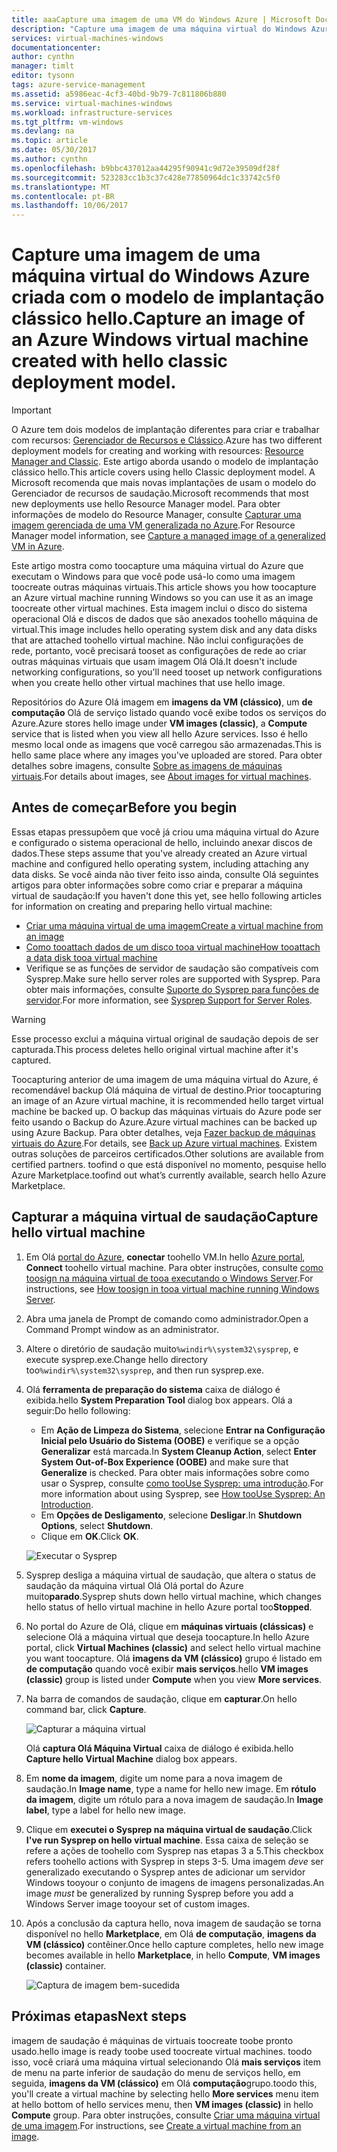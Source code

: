 ```yaml
---
title: aaaCapture uma imagem de uma VM do Windows Azure | Microsoft Docs
description: "Capture uma imagem de uma máquina virtual do Windows Azure criada com o modelo de implantação clássico hello."
services: virtual-machines-windows
documentationcenter: 
author: cynthn
manager: timlt
editor: tysonn
tags: azure-service-management
ms.assetid: a5986eac-4cf3-40bd-9b79-7c811806b880
ms.service: virtual-machines-windows
ms.workload: infrastructure-services
ms.tgt_pltfrm: vm-windows
ms.devlang: na
ms.topic: article
ms.date: 05/30/2017
ms.author: cynthn
ms.openlocfilehash: b9bbc437012aa44295f90941c9d72e39509df28f
ms.sourcegitcommit: 523283cc1b3c37c428e77850964dc1c33742c5f0
ms.translationtype: MT
ms.contentlocale: pt-BR
ms.lasthandoff: 10/06/2017
---
```

# <a name="capture-an-image-of-an-azure-windows-virtual-machine-created-with-hello-classic-deployment-model"></a><span data-ttu-id="d94a1-103">Capture uma imagem de uma máquina virtual do Windows Azure criada com o modelo de implantação clássico hello.</span><span class="sxs-lookup"><span data-stu-id="d94a1-103">Capture an image of an Azure Windows virtual machine created with hello classic deployment model.</span></span>
> [!IMPORTANT]
> <span data-ttu-id="d94a1-104">O Azure tem dois modelos de implantação diferentes para criar e trabalhar com recursos: [Gerenciador de Recursos e Clássico](../../../resource-manager-deployment-model.md).</span><span class="sxs-lookup"><span data-stu-id="d94a1-104">Azure has two different deployment models for creating and working with resources: [Resource Manager and Classic](../../../resource-manager-deployment-model.md).</span></span> <span data-ttu-id="d94a1-105">Este artigo aborda usando o modelo de implantação clássico hello.</span><span class="sxs-lookup"><span data-stu-id="d94a1-105">This article covers using hello Classic deployment model.</span></span> <span data-ttu-id="d94a1-106">A Microsoft recomenda que mais novas implantações de usam o modelo do Gerenciador de recursos de saudação.</span><span class="sxs-lookup"><span data-stu-id="d94a1-106">Microsoft recommends that most new deployments use hello Resource Manager model.</span></span> <span data-ttu-id="d94a1-107">Para obter informações de modelo do Resource Manager, consulte [Capturar uma imagem gerenciada de uma VM generalizada no Azure](../capture-image-resource.md).</span><span class="sxs-lookup"><span data-stu-id="d94a1-107">For Resource Manager model information, see [Capture a managed image of a generalized VM in Azure](../capture-image-resource.md).</span></span>

<span data-ttu-id="d94a1-108">Este artigo mostra como toocapture uma máquina virtual do Azure que executam o Windows para que você pode usá-lo como uma imagem toocreate outras máquinas virtuais.</span><span class="sxs-lookup"><span data-stu-id="d94a1-108">This article shows you how toocapture an Azure virtual machine running Windows so you can use it as an image toocreate other virtual machines.</span></span> <span data-ttu-id="d94a1-109">Esta imagem inclui o disco do sistema operacional Olá e discos de dados que são anexados toohello máquina de virtual.</span><span class="sxs-lookup"><span data-stu-id="d94a1-109">This image includes hello operating system disk and any data disks that are attached toohello virtual machine.</span></span> <span data-ttu-id="d94a1-110">Não inclui configurações de rede, portanto, você precisará tooset as configurações de rede ao criar outras máquinas virtuais que usam imagem Olá Olá.</span><span class="sxs-lookup"><span data-stu-id="d94a1-110">It doesn't include networking configurations, so you'll need tooset up network configurations when you create hello other virtual machines that use hello image.</span></span>

<span data-ttu-id="d94a1-111">Repositórios do Azure Olá imagem em **imagens da VM (clássico)**, um **de computação** Olá de serviço listado quando você exibe todos os serviços do Azure.</span><span class="sxs-lookup"><span data-stu-id="d94a1-111">Azure stores hello image under **VM images (classic)**, a **Compute** service that is listed when you view all hello Azure services.</span></span> <span data-ttu-id="d94a1-112">Isso é hello mesmo local onde as imagens que você carregou são armazenadas.</span><span class="sxs-lookup"><span data-stu-id="d94a1-112">This is hello same place where any images you've uploaded are stored.</span></span> <span data-ttu-id="d94a1-113">Para obter detalhes sobre imagens, consulte [Sobre as imagens de máquinas virtuais](about-images.md?toc=%2fazure%2fvirtual-machines%2fWindows%2fclassic%2ftoc.json).</span><span class="sxs-lookup"><span data-stu-id="d94a1-113">For details about images, see [About images for virtual machines](about-images.md?toc=%2fazure%2fvirtual-machines%2fWindows%2fclassic%2ftoc.json).</span></span>

## <a name="before-you-begin"></a><span data-ttu-id="d94a1-114">Antes de começar</span><span class="sxs-lookup"><span data-stu-id="d94a1-114">Before you begin</span></span>
<span data-ttu-id="d94a1-115">Essas etapas pressupõem que você já criou uma máquina virtual do Azure e configurado o sistema operacional de hello, incluindo anexar discos de dados.</span><span class="sxs-lookup"><span data-stu-id="d94a1-115">These steps assume that you've already created an Azure virtual machine and configured hello operating system, including attaching any data disks.</span></span> <span data-ttu-id="d94a1-116">Se você ainda não tiver feito isso ainda, consulte Olá seguintes artigos para obter informações sobre como criar e preparar a máquina virtual de saudação:</span><span class="sxs-lookup"><span data-stu-id="d94a1-116">If you haven't done this yet, see hello following articles for information on creating and preparing hello virtual machine:</span></span>

* [<span data-ttu-id="d94a1-117">Criar uma máquina virtual de uma imagem</span><span class="sxs-lookup"><span data-stu-id="d94a1-117">Create a virtual machine from an image</span></span>](createportal.md)
* [<span data-ttu-id="d94a1-118">Como tooattach dados de um disco tooa virtual machine</span><span class="sxs-lookup"><span data-stu-id="d94a1-118">How tooattach a data disk tooa virtual machine</span></span>](attach-disk.md)
* <span data-ttu-id="d94a1-119">Verifique se as funções de servidor de saudação são compatíveis com Sysprep.</span><span class="sxs-lookup"><span data-stu-id="d94a1-119">Make sure hello server roles are supported with Sysprep.</span></span> <span data-ttu-id="d94a1-120">Para obter mais informações, consulte [Suporte do Sysprep para funções de servidor](https://msdn.microsoft.com/windows/hardware/commercialize/manufacture/desktop/sysprep-support-for-server-roles).</span><span class="sxs-lookup"><span data-stu-id="d94a1-120">For more information, see [Sysprep Support for Server Roles](https://msdn.microsoft.com/windows/hardware/commercialize/manufacture/desktop/sysprep-support-for-server-roles).</span></span>

> [!WARNING]
> <span data-ttu-id="d94a1-121">Esse processo exclui a máquina virtual original de saudação depois de ser capturada.</span><span class="sxs-lookup"><span data-stu-id="d94a1-121">This process deletes hello original virtual machine after it's captured.</span></span>
>
>

<span data-ttu-id="d94a1-122">Toocapturing anterior de uma imagem de uma máquina virtual do Azure, é recomendável backup Olá máquina de virtual de destino.</span><span class="sxs-lookup"><span data-stu-id="d94a1-122">Prior toocapturing an image of an Azure virtual machine, it is recommended hello target virtual machine be backed up.</span></span> <span data-ttu-id="d94a1-123">O backup das máquinas virtuais do Azure pode ser feito usando o Backup do Azure.</span><span class="sxs-lookup"><span data-stu-id="d94a1-123">Azure virtual machines can be backed up using Azure Backup.</span></span> <span data-ttu-id="d94a1-124">Para obter detalhes, veja [Fazer backup de máquinas virtuais do Azure](../../../backup/backup-azure-vms.md).</span><span class="sxs-lookup"><span data-stu-id="d94a1-124">For details, see [Back up Azure virtual machines](../../../backup/backup-azure-vms.md).</span></span> <span data-ttu-id="d94a1-125">Existem outras soluções de parceiros certificados.</span><span class="sxs-lookup"><span data-stu-id="d94a1-125">Other solutions are available from certified partners.</span></span> <span data-ttu-id="d94a1-126">toofind o que está disponível no momento, pesquise hello Azure Marketplace.</span><span class="sxs-lookup"><span data-stu-id="d94a1-126">toofind out what’s currently available, search hello Azure Marketplace.</span></span>

## <a name="capture-hello-virtual-machine"></a><span data-ttu-id="d94a1-127">Capturar a máquina virtual de saudação</span><span class="sxs-lookup"><span data-stu-id="d94a1-127">Capture hello virtual machine</span></span>
1. <span data-ttu-id="d94a1-128">Em Olá [portal do Azure](http://portal.azure.com), **conectar** toohello VM.</span><span class="sxs-lookup"><span data-stu-id="d94a1-128">In hello [Azure portal](http://portal.azure.com), **Connect** toohello virtual machine.</span></span> <span data-ttu-id="d94a1-129">Para obter instruções, consulte [como toosign na máquina virtual de tooa executando o Windows Server][How toosign in tooa virtual machine running Windows Server].</span><span class="sxs-lookup"><span data-stu-id="d94a1-129">For instructions, see [How toosign in tooa virtual machine running Windows Server][How toosign in tooa virtual machine running Windows Server].</span></span>
2. <span data-ttu-id="d94a1-130">Abra uma janela de Prompt de comando como administrador.</span><span class="sxs-lookup"><span data-stu-id="d94a1-130">Open a Command Prompt window as an administrator.</span></span>
3. <span data-ttu-id="d94a1-131">Altere o diretório de saudação muito`%windir%\system32\sysprep`, e execute sysprep.exe.</span><span class="sxs-lookup"><span data-stu-id="d94a1-131">Change hello directory too`%windir%\system32\sysprep`, and then run sysprep.exe.</span></span>
4. <span data-ttu-id="d94a1-132">Olá **ferramenta de preparação do sistema** caixa de diálogo é exibida.</span><span class="sxs-lookup"><span data-stu-id="d94a1-132">hello **System Preparation Tool** dialog box appears.</span></span> <span data-ttu-id="d94a1-133">Olá a seguir:</span><span class="sxs-lookup"><span data-stu-id="d94a1-133">Do hello following:</span></span>

   * <span data-ttu-id="d94a1-134">Em **Ação de Limpeza do Sistema**, selecione **Entrar na Configuração Inicial pelo Usuário do Sistema (OOBE)** e verifique se a opção **Generalizar** está marcada.</span><span class="sxs-lookup"><span data-stu-id="d94a1-134">In **System Cleanup Action**, select **Enter System Out-of-Box Experience (OOBE)** and make sure that **Generalize** is checked.</span></span> <span data-ttu-id="d94a1-135">Para obter mais informações sobre como usar o Sysprep, consulte [como tooUse Sysprep: uma introdução][How tooUse Sysprep: An Introduction].</span><span class="sxs-lookup"><span data-stu-id="d94a1-135">For more information about using Sysprep, see [How tooUse Sysprep: An Introduction][How tooUse Sysprep: An Introduction].</span></span>
   * <span data-ttu-id="d94a1-136">Em **Opções de Desligamento**, selecione **Desligar**.</span><span class="sxs-lookup"><span data-stu-id="d94a1-136">In **Shutdown Options**, select **Shutdown**.</span></span>
   * <span data-ttu-id="d94a1-137">Clique em **OK**.</span><span class="sxs-lookup"><span data-stu-id="d94a1-137">Click **OK**.</span></span>

   ![Executar o Sysprep](./media/capture-image/SysprepGeneral.png)
5. <span data-ttu-id="d94a1-139">Sysprep desliga a máquina virtual de saudação, que altera o status de saudação da máquina virtual Olá Olá portal do Azure muito**parado**.</span><span class="sxs-lookup"><span data-stu-id="d94a1-139">Sysprep shuts down hello virtual machine, which changes hello status of hello virtual machine in hello Azure portal too**Stopped**.</span></span>
6. <span data-ttu-id="d94a1-140">No portal do Azure de Olá, clique em **máquinas virtuais (clássicas)** e selecione Olá a máquina virtual que deseja toocapture.</span><span class="sxs-lookup"><span data-stu-id="d94a1-140">In hello Azure portal, click **Virtual Machines (classic)** and select hello virtual machine you want toocapture.</span></span> <span data-ttu-id="d94a1-141">Olá **imagens da VM (clássico)** grupo é listado em **de computação** quando você exibir **mais serviços**.</span><span class="sxs-lookup"><span data-stu-id="d94a1-141">hello **VM images (classic)** group is listed under **Compute** when you view **More services**.</span></span>

7. <span data-ttu-id="d94a1-142">Na barra de comandos de saudação, clique em **capturar**.</span><span class="sxs-lookup"><span data-stu-id="d94a1-142">On hello command bar, click **Capture**.</span></span>

   ![Capturar a máquina virtual](./media/capture-image/CaptureVM.png)

   <span data-ttu-id="d94a1-144">Olá **captura Olá Máquina Virtual** caixa de diálogo é exibida.</span><span class="sxs-lookup"><span data-stu-id="d94a1-144">hello **Capture hello Virtual Machine** dialog box appears.</span></span>

8. <span data-ttu-id="d94a1-145">Em **nome da imagem**, digite um nome para a nova imagem de saudação.</span><span class="sxs-lookup"><span data-stu-id="d94a1-145">In **Image name**, type a name for hello new image.</span></span> <span data-ttu-id="d94a1-146">Em **rótulo da imagem**, digite um rótulo para a nova imagem de saudação.</span><span class="sxs-lookup"><span data-stu-id="d94a1-146">In **Image label**, type a label for hello new image.</span></span>

9. <span data-ttu-id="d94a1-147">Clique em **executei o Sysprep na máquina virtual de saudação**.</span><span class="sxs-lookup"><span data-stu-id="d94a1-147">Click **I've run Sysprep on hello virtual machine**.</span></span> <span data-ttu-id="d94a1-148">Essa caixa de seleção se refere a ações de toohello com Sysprep nas etapas 3 a 5.</span><span class="sxs-lookup"><span data-stu-id="d94a1-148">This checkbox refers toohello actions with Sysprep in steps 3-5.</span></span> <span data-ttu-id="d94a1-149">Uma imagem _deve_ ser generalizado executando o Sysprep antes de adicionar um servidor Windows tooyour o conjunto de imagens de imagens personalizadas.</span><span class="sxs-lookup"><span data-stu-id="d94a1-149">An image _must_ be generalized by running Sysprep before you add a Windows Server image tooyour set of custom images.</span></span>

10. <span data-ttu-id="d94a1-150">Após a conclusão da captura hello, nova imagem de saudação se torna disponível no hello **Marketplace**, em Olá **de computação**, **imagens da VM (clássico)** contêiner.</span><span class="sxs-lookup"><span data-stu-id="d94a1-150">Once hello capture completes, hello new image becomes available in hello **Marketplace**, in hello **Compute**, **VM images (classic)** container.</span></span>

    ![Captura de imagem bem-sucedida](./media/capture-image/VMCapturedImageAvailable.png)

## <a name="next-steps"></a><span data-ttu-id="d94a1-152">Próximas etapas</span><span class="sxs-lookup"><span data-stu-id="d94a1-152">Next steps</span></span>
<span data-ttu-id="d94a1-153">imagem de saudação é máquinas de virtuais toocreate toobe pronto usado.</span><span class="sxs-lookup"><span data-stu-id="d94a1-153">hello image is ready toobe used toocreate virtual machines.</span></span> <span data-ttu-id="d94a1-154">toodo isso, você criará uma máquina virtual selecionando Olá **mais serviços** item de menu na parte inferior de saudação do menu de serviços hello, em seguida, **imagens da VM (clássico)** em Olá **computação**grupo.</span><span class="sxs-lookup"><span data-stu-id="d94a1-154">toodo this, you'll create a virtual machine by selecting hello **More services** menu item at hello bottom of hello services menu, then **VM images (classic)** in hello **Compute** group.</span></span> <span data-ttu-id="d94a1-155">Para obter instruções, consulte [Criar uma máquina virtual de uma imagem](createportal.md).</span><span class="sxs-lookup"><span data-stu-id="d94a1-155">For instructions, see [Create a virtual machine from an image](createportal.md).</span></span>

[How toosign in tooa virtual machine running Windows Server]:connect-logon.md
[How tooUse Sysprep: An Introduction]: http://technet.microsoft.com/library/bb457073.aspx
[Run Sysprep.exe]: ./media/virtual-machines-capture-image-windows-server/SysprepCommand.png
[Enter Sysprep.exe options]: ./media/capture-image/SysprepGeneral.png
[hello virtual machine is stopped]: ./media/virtual-machines-capture-image-windows-server/SysprepStopped.png
[Capture an image of hello virtual machine]: ./media/capture-image/CaptureVM.png
[Enter hello image name]: ./media/virtual-machines-capture-image-windows-server/Capture.png
[Image capture successful]: ./media/virtual-machines-capture-image-windows-server/CaptureSuccess.png
[Use hello captured image]: ./media/virtual-machines-capture-image-windows-server/MyImagesWindows.png
